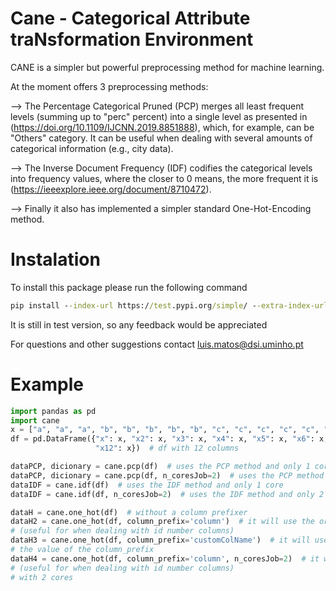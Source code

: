 # Cane - Categorical Attribute traNsformation Environment 
CANE is a simpler but powerful preprocessing method for machine learning. 


At the moment offers 3 preprocessing methods:

--> The Percentage Categorical Pruned (PCP) merges all least frequent levels (summing up to "perc" percent) into a single level as presented in (https://doi.org/10.1109/IJCNN.2019.8851888), which, for example, can be "Others" category. It can be useful when dealing with several amounts of categorical information (e.g., city data).

--> The Inverse Document Frequency (IDF) codifies the categorical levels into frequency values, where the closer to 0 means, the more frequent it is (https://ieeexplore.ieee.org/document/8710472). 

--> Finally it also has implemented a simpler standard One-Hot-Encoding method.




# Instalation

To install this package please run the following command

``` cmd
pip install --index-url https://test.pypi.org/simple/ --extra-index-url https://pypi.org/simple cane 

```
It is still in test version, so any feedback would be appreciated


For questions and other suggestions contact luis.matos@dsi.uminho.pt


# Example
``` python
import pandas as pd
import cane
x = ["a", "a", "a", "b", "b", "b", "b", "b", "c", "c", "c", "c", "c", "c", "c", "d"] * 10000  # replicates the list
df = pd.DataFrame({"x": x, "x2": x, "x3": x, "x4": x, "x5": x, "x6": x, "x7": x, "x8": x, "x9": x, "x10": x, "x11": x,
                   "x12": x})  # df with 12 columns

dataPCP, dicionary = cane.pcp(df)  # uses the PCP method and only 1 core
dataPCP, dicionary = cane.pcp(df, n_coresJob=2)  # uses the PCP method and only 2 cores
dataIDF = cane.idf(df)  # uses the IDF method and only 1 core
dataIDF = cane.idf(df, n_coresJob=2)  # uses the IDF method and only 2 core

dataH = cane.one_hot(df)  # without a column prefixer
dataH2 = cane.one_hot(df, column_prefix='column')  # it will use the original column name prefix
# (useful for when dealing with id number columns)
dataH3 = cane.one_hot(df, column_prefix='customColName')  # it will use a custom prefix defined by
# the value of the column_prefix
dataH4 = cane.one_hot(df, column_prefix='column', n_coresJob=2)  # it will use the original column name prefix
# (useful for when dealing with id number columns)
# with 2 cores
```
